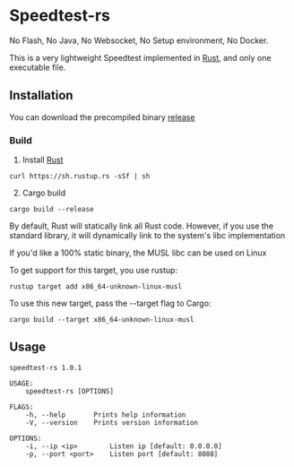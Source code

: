 # Speedtest-rs

No Flash, No Java, No Websocket, No Setup environment, No Docker.

This is a very lightweight Speedtest implemented in [Rust](https://www.rust-lang.org), and only one executable file.

## Installation

You can download the precompiled binary [release](https://github.com/zhanghanyun/speedtest-rs/releases)

### Build

1. Install [Rust](https://www.rust-lang.org/tools/install) 
```shell script
curl https://sh.rustup.rs -sSf | sh
```
2. Cargo build
```shell script
cargo build --release
```
By default, Rust will statically link all Rust code. However, if you use the standard library, it will dynamically link to the system's libc implementation

If you'd like a 100% static binary, the MUSL libc can be used on Linux

To get support for this target, you use rustup:
```shell script
rustup target add x86_64-unknown-linux-musl
```
To use this new target, pass the --target flag to Cargo:
```shell script
cargo build --target x86_64-unknown-linux-musl
```

## Usage
```shell script
speedtest-rs 1.0.1

USAGE:
    speedtest-rs [OPTIONS]

FLAGS:
    -h, --help       Prints help information
    -V, --version    Prints version information

OPTIONS:
    -i, --ip <ip>        Listen ip [default: 0.0.0.0]
    -p, --port <port>    Listen port [default: 8088]
```